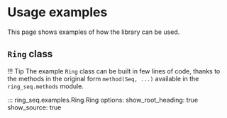 # Usage examples

This page shows examples of how the library can be used.

##  `Ring` class

!!! Tip
    The example `Ring` class can be built in few lines of code, thanks to the methods in the original form `method(Seq, ...)`
    available in the `ring_seq.methods` module.

::: ring_seq.examples.Ring.Ring
    options:
      show_root_heading: true
      show_source: true